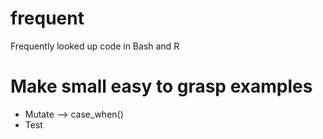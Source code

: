 # frequent
Frequently looked up code in Bash and R

# Make small easy to grasp examples 

- Mutate --> case_when()
- Test
